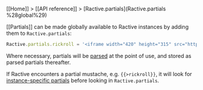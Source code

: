[[Home]] > [[API reference]] > [Ractive.partials](Ractive.partials %28global%29)

[[Partials]] can be made globally available to Ractive instances by adding them to `Ractive.partials`:

```js
Ractive.partials.rickroll = '<iframe width="420" height="315" src="http://www.youtube.com/embed/dQw4w9WgXcQ" frameborder="0" allowfullscreen></iframe>'
```

Where necessary, partials will be [parsed](ractive-parse) at the point of use, and stored as parsed partials thereafter.

If Ractive encounters a partial mustache, e.g. `{{>rickroll}}`, it will look for [instance-specific partials](ractive-partials-instance) before looking in `Ractive.partials`.